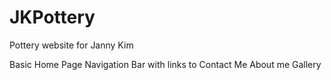 # JKPottery
Pottery website for Janny Kim

Basic Home Page
   Navigation Bar with links to 
          Contact Me
          About me
          Gallery
